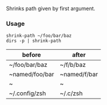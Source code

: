 Shrinks path given by first argument.

### Usage
```
shrink-path ~/foo/bar/baz
dirs -p | shrink-path
```

| before | after |
| -- | -- |
| ~/foo/bar/baz | ~/f/b/baz |
| ~named/foo/bar | ~named/f/bar |
| ~ | ~ |
| ~/.config/zsh | ~/.c/zsh |
